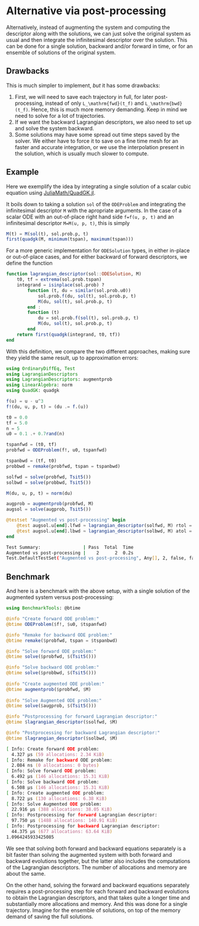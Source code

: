 # Alternative via post-processing

Alternatively, instead of augmenting the system and computing the descriptor along with the solutions, we can just solve the original system as usual and then integrate the infinitesimal descriptor over the solution. This can be done for a single solution, backward and/or forward in time, or for an ensemble of solutions of the original system.

## Drawbacks

This is much simpler to implement, *but* it has some drawbacks:

1. First, we will need to save each trajectory in full, for later post-processing, instead of only ``L_\mathrm{fwd}(t_f)`` and ``L_\mathrm{bwd}(t_f)``. Hence, this is much more memory demanding. Keep in mind we need to solve for a lot of trajectories.
1. If we want the backward Lagrangian descriptors, we also need to set up and solve the system backward.
1. Some solutions may have some spread out time steps saved by the solver. We either have to force it to save on a fine time mesh for an faster and accurate integration, or we use the interpolation present in the solution, which is usually much slower to compute.

## Example

Here we exemplify the idea by integrating a single solution of a scalar cubic equation using [JuliaMath/QuadGK.jl](https://github.com/JuliaMath/QuadGK.jl).

It boils down to taking a solution `sol` of the `ODEProblem` and integrating the infinitesimal descriptor `M` with the apropriate arguments. In the case of a scalar ODE with an out-of-place right hand side `f=f(u, p, t)` and an infinitesimal descriptor `M=M(u, p, t)`, this is simply

```julia
M(t) = M(sol(t), sol.prob.p, t)
first(quadgk(M, minimum(tspan), maximum(tspan)))
```

For a more generic implementation for `ODESolution` types, in either in-place or out-of-place cases, and for either backward of forward descriptors, we define the function

```julia postprocessing
function lagrangian_descriptor(sol::ODESolution, M)
    t0, tf = extrema(sol.prob.tspan)
    integrand = isinplace(sol.prob) ?
        function (t, du = similar(sol.prob.u0))
            sol.prob.f(du, sol(t), sol.prob.p, t)
            M(du, sol(t), sol.prob.p, t)
        end :
        function (t)
            du = sol.prob.f(sol(t), sol.prob.p, t)
            M(du, sol(t), sol.prob.p, t)
        end
    return first(quadgk(integrand, t0, tf))
end
```

With this definition, we compare the two different approaches, making sure they yield the same result, up to approximation errors:

```julia postprocessing
using OrdinaryDiffEq, Test
using LagrangianDescriptors
using LagrangianDescriptors: augmentprob
using LinearAlgebra: norm
using QuadGK: quadgk

f(u) = u - u^3
f!(du, u, p, t) = (du .= f.(u))

t0 = 0.0
tf = 5.0
n = 5
u0 = 0.1 .+ 0.7rand(n)

tspanfwd = (t0, tf)
probfwd = ODEProblem(f!, u0, tspanfwd)

tspanbwd = (tf, t0)
probbwd = remake(probfwd, tspan = tspanbwd)

solfwd = solve(probfwd, Tsit5())
solbwd = solve(probbwd, Tsit5())

M(du, u, p, t) = norm(du)

augprob = augmentprob(probfwd, M)
augsol = solve(augprob, Tsit5())

@testset "Augmented vs post-processing" begin
    @test augsol.u[end].lfwd ≈ lagrangian_descriptor(solfwd, M) rtol = 0.01
    @test augsol.u[end].lbwd ≈ lagrangian_descriptor(solbwd, M) atol = 0.01
end
```

```zsh
Test Summary:                | Pass  Total  Time
Augmented vs post-processing |    2      2  0.2s
Test.DefaultTestSet("Augmented vs post-processing", Any[], 2, false, false, true, 1.664213738359913e9, 1.664213738562828e9)
```

## Benchmark

And here is a benchmark with the above setup, with a single solution of the augmented system versus post-processing:

```julia postprocessing
using BenchmarkTools: @btime

@info "Create forward ODE problem:"
@btime ODEProblem($f!, $u0, $tspanfwd)

@info "Remake for backward ODE problem:"
@btime remake($probfwd, tspan = $tspanbwd)

@info "Solve forward ODE problem:"
@btime solve($probfwd, $(Tsit5()))

@info "Solve backward ODE problem:"
@btime solve($probbwd, $(Tsit5()))
    
@info "Create augmented ODE problem:"
@btime augmentprob($probfwd, $M)
    
@info "Solve Augmented ODE problem:"
@btime solve($augprob, $(Tsit5()))

@info "Postprocessing for forward Lagrangian descriptor:"
@btime $lagrangian_descriptor($solfwd, $M)

@info "Postprocessing for backward Lagrangian descriptor:"
@btime $lagrangian_descriptor($solbwd, $M)
```

```zsh
[ Info: Create forward ODE problem:
  4.327 μs (59 allocations: 2.34 KiB)
[ Info: Remake for backward ODE problem:
  2.084 ns (0 allocations: 0 bytes)
[ Info: Solve forward ODE problem:
  6.492 μs (146 allocations: 15.31 KiB)
[ Info: Solve backward ODE problem:
  6.508 μs (146 allocations: 15.31 KiB)
[ Info: Create augmented ODE problem:
  8.722 μs (130 allocations: 6.38 KiB)
[ Info: Solve Augmented ODE problem:
  22.916 μs (388 allocations: 38.05 KiB)
[ Info: Postprocessing for forward Lagrangian descriptor:
  97.750 μs (1488 allocations: 140.91 KiB)
[ Info: Postprocessing for backward Lagrangian descriptor:
  44.375 μs (677 allocations: 63.64 KiB)
1.0964245933425085
```

We see that solving both forward and backward equations separately is a bit faster than solving the augmented system with both forward and backward evolutions together, but the latter also includes the computations of the Lagrangian descriptors. The number of allocations and memory are about the same.

On the other hand, solving the forward and backward equations separately requires a post-processing step for each forward and backward evolutions to obtain the Lagrangian descriptors, and that takes quite a longer time and substantially more allocations and memory. And this was done for a single trajectory. Imagine for the ensemble of solutions, on top of the memory demand of saving the full solutions.
